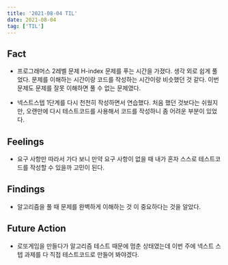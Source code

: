 ```yaml
---
title: '2021-08-04 TIL'
date: 2021-08-04
tag: ['TIL']
---
```


## Fact

- 프로그래머스 2레벨 문제 H-index 문제를 푸는 시간을 가졌다. 생각 외로 쉽게 풀었다. 문제를 이해하는 시간이랑 코드를 작성하는 시간이랑 비슷했던 것 같다. 이번 문제도 문제를 잘못 이해하면 풀 수 없는 문제였다.

- 넥스트스텝 1단계를 다시 천천히 작성하면서 연습했다. 처음 했던 것보다는 쉬웠지만, 오랜만에 다시 테스트코드를 사용해서 코드를 작성하니 좀 어려운 부분이 있었다.

## Feelings

- 요구 사항만 따라서 가다 보니 만약 요구 사항이 없을 때 내가 혼자 스스로 테스트코드를 작성할 수 있을까 고민이 된다.

## Findings

- 알고리즘을 풀 때 문제를 완벽하게 이해하는 것 이 중요하다는 것을 알았다.

## Future Action

- 로또게임을 만들다가 알고리즘 테스트 때문에 멈춘 상태였는데 이번 주에 넥스트 스텝 과제를 다 직접 테스트코드로 만들어 봐야겠다.
